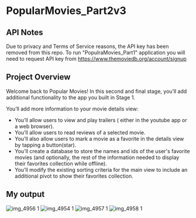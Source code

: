 # PopularMovies_Part2v3

## API Notes
Due to privacy and Terms of Service reasons, the API key has been removed from this repo. To run "PopulraMovies_Part1" application you will need to request API key from https://www.themoviedb.org/account/signup

## Project Overview
Welcome back to Popular Movies! In this second and final stage, you’ll add additional functionality to the app you built in Stage 1.

You’ll add more information to your movie details view:

- You’ll allow users to view and play trailers ( either in the youtube app or a web browser).
- You’ll allow users to read reviews of a selected movie.
- You’ll also allow users to mark a movie as a favorite in the details view by tapping a button(star).
- You'll create a database to store the names and ids of the user's favorite movies (and optionally, the rest of the information needed to display their favorites collection while offline).
- You’ll modify the existing sorting criteria for the main view to include an additional pivot to show their favorites collection.

## My output
![img_4956 1](https://user-images.githubusercontent.com/7014697/46852079-8f7ae680-cdae-11e8-8487-a6d758d668ca.PNG)
![img_4954 1](https://user-images.githubusercontent.com/7014697/46852050-73774500-cdae-11e8-8c8e-dcb60d875689.PNG)
![img_4957 1](https://user-images.githubusercontent.com/7014697/46852102-a6213d80-cdae-11e8-9f6e-60aa0f72cd70.PNG)
![img_4958 1](https://user-images.githubusercontent.com/7014697/46852115-b0dbd280-cdae-11e8-804a-d62143ec6e0d.PNG)

